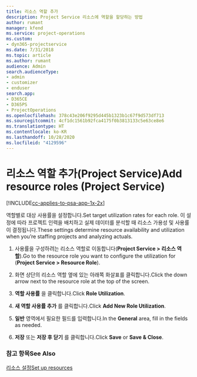 ```yaml
---
title: 리소스 역할 추가
description: Project Service 리소스에 역할을 할당하는 방법
author: rumant
manager: kfend
ms.service: project-operations
ms.custom:
- dyn365-projectservice
ms.date: 7/31/2018
ms.topic: article
ms.author: rumant
audience: Admin
search.audienceType:
- admin
- customizer
- enduser
search.app:
- D365CE
- D365PS
- ProjectOperations
ms.openlocfilehash: 378c43e206f9295d445b1323b1c67f9d573df713
ms.sourcegitcommit: 4cf1dc1561b92fca4175f0b3813133c5e63ce8e6
ms.translationtype: HT
ms.contentlocale: ko-KR
ms.lasthandoff: 10/28/2020
ms.locfileid: "4129596"
---
```

# <a name="add-resource-roles-project-service"></a><span data-ttu-id="1dd6c-103">리소스 역할 추가(Project Service)</span><span class="sxs-lookup"><span data-stu-id="1dd6c-103">Add resource roles (Project Service)</span></span>

[!INCLUDE[cc-applies-to-psa-app-1x-2x](../includes/cc-applies-to-psa-app-1x-2x.md)]

<span data-ttu-id="1dd6c-104">역할별로 대상 사용률을 설정합니다.</span><span class="sxs-lookup"><span data-stu-id="1dd6c-104">Set target utilization rates for each role.</span></span> <span data-ttu-id="1dd6c-105">이 설정에 따라 프로젝트 인력을 배치하고 실제 데이터를 분석할 때 리소스 가용성 및 사용률이 결정됩니다.</span><span class="sxs-lookup"><span data-stu-id="1dd6c-105">These settings determine resource availability and utilization when you’re staffing projects and analyzing actuals.</span></span>  
  
1.  <span data-ttu-id="1dd6c-106">사용률을 구성하려는 리소스 역할로 이동합니다(**Project Service > 리소스 역할**).</span><span class="sxs-lookup"><span data-stu-id="1dd6c-106">Go to the resource role you want to configure the utilization for (**Project Service > Resource Role**).</span></span>  
  
2.  <span data-ttu-id="1dd6c-107">화면 상단의 리소스 역할 옆에 있는 아래쪽 화살표를 클릭합니다.</span><span class="sxs-lookup"><span data-stu-id="1dd6c-107">Click the down arrow next to the resource role at the top of the screen.</span></span>  
  
3.  <span data-ttu-id="1dd6c-108">**역할 사용률** 을 클릭합니다.</span><span class="sxs-lookup"><span data-stu-id="1dd6c-108">Click **Role Utilization**.</span></span>  
  
4.  <span data-ttu-id="1dd6c-109">**새 역할 사용률 추가** 를 클릭합니다.</span><span class="sxs-lookup"><span data-stu-id="1dd6c-109">Click **Add New Role Utilization**.</span></span>  
  
5.  <span data-ttu-id="1dd6c-110">**일반** 영역에서 필요한 필드를 입력합니다.</span><span class="sxs-lookup"><span data-stu-id="1dd6c-110">In the **General** area, fill in the fields as needed.</span></span>  
  
6.  <span data-ttu-id="1dd6c-111">**저장** 또는 **저장 후 닫기** 를 클릭합니다.</span><span class="sxs-lookup"><span data-stu-id="1dd6c-111">Click **Save** or **Save & Close**.</span></span>  
  
### <a name="see-also"></a><span data-ttu-id="1dd6c-112">참고 항목</span><span class="sxs-lookup"><span data-stu-id="1dd6c-112">See Also</span></span>  
 [<span data-ttu-id="1dd6c-113">리소스 설정</span><span class="sxs-lookup"><span data-stu-id="1dd6c-113">Set up resources</span></span>](../psa/set-up-resources.md)
